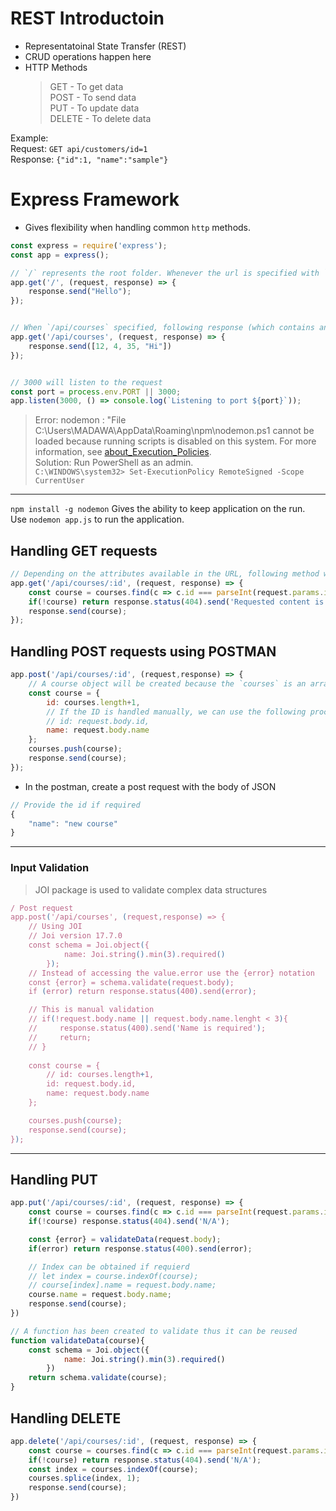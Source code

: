 # REST Introductoin

 - Representatoinal State Transfer (REST)  
 - CRUD operations happen here
 - HTTP Methods
    > GET - To get data  
    > POST - To send data  
    > PUT - To update data  
    > DELETE - To delete data  

Example:  
Request: `GET api/customers/id=1`  
Response: `{"id":1, "name":"sample"}`

# Express Framework

- Gives flexibility when handling common `http` methods.

```javascript
const express = require('express');
const app = express();

// `/` represents the root folder. Whenever the url is specified with `/` following response will be generated.
app.get('/', (request, response) => {
    response.send("Hello");
});


// When `/api/courses` specified, following response (which contains an array of elements) will be generated.
app.get('/api/courses', (request, response) => {
    response.send([12, 4, 35, "Hi"])
});


// 3000 will listen to the request
const port = process.env.PORT || 3000;
app.listen(3000, () => console.log(`Listening to port ${port}`));
```

> Error: nodemon : "File C:\Users\MADAWA\AppData\Roaming\npm\nodemon.ps1 cannot be loaded because running scripts is disabled on this system. For more information, see [about_Execution_Policies](https:/go.microsoft.com/fwlink/?LinkID=135170).   
Solution: Run PowerShell as an admin.  
`C:\WINDOWS\system32> Set-ExecutionPolicy RemoteSigned -Scope CurrentUser`  

<hr>

`npm install -g nodemon` Gives the ability to keep application on the run.  
Use `nodemon app.js` to run the application.  

## Handling GET requests

```javascript
// Depending on the attributes available in the URL, following method will fetch the values
app.get('/api/courses/:id', (request, response) => {
    const course = courses.find(c => c.id === parseInt(request.params.id));
    if(!course) return response.status(404).send('Requested content is not available'); //404 error
    response.send(course);
});
```

## Handling POST requests using POSTMAN

```javascript
app.post('/api/courses/:id', (request,response) => {
    // A course object will be created because the `courses` is an array of objects. We need to push the object to the coueses.
    const course = {
        id: courses.length+1,
        // If the ID is handled manually, we can use the following procedure
        // id: request.body.id,
        name: request.body.name
    };
    courses.push(course);
    response.send(course);
});
```

- In the postman, create a post request with the body of JSON

```javascript
// Provide the id if required
{
	"name": "new course"
}
```

<hr>

### Input Validation

> JOI package is used to validate complex data structures  

```javascript
/ Post request
app.post('/api/courses', (request,response) => {
    // Using JOI
    // Joi version 17.7.0
    const schema = Joi.object({
            name: Joi.string().min(3).required()
        });
    // Instead of accessing the value.error use the {error} notation
    const {error} = schema.validate(request.body);
    if (error) return response.status(400).send(error);

    // This is manual validation 
    // if(!request.body.name || request.body.name.lenght < 3){
    //     response.status(400).send('Name is required');
    //     return;
    // }
    
    const course = {
        // id: courses.length+1,
        id: request.body.id,
        name: request.body.name
    };

    courses.push(course);
    response.send(course);
});
```

<hr>

## Handling PUT

```javascript
app.put('/api/courses/:id', (request, response) => {
    const course = courses.find(c => c.id === parseInt(request.params.id));
    if(!course) response.status(404).send('N/A'); 

    const {error} = validateData(request.body);
    if(error) return response.status(400).send(error);

    // Index can be obtained if requierd
    // let index = course.indexOf(course);
    // course[index].name = request.body.name;
    course.name = request.body.name;
    response.send(course);
})

// A function has been created to validate thus it can be reused
function validateData(course){
    const schema = Joi.object({
            name: Joi.string().min(3).required()
        })
    return schema.validate(course);
}
```

## Handling DELETE

```javascript
app.delete('/api/courses/:id', (request, response) => {
    const course = courses.find(c => c.id === parseInt(request.params.id));
    if(!course) return response.status(404).send('N/A');
    const index = courses.indexOf(course);
    courses.splice(index, 1);
    response.send(course);
})
```

